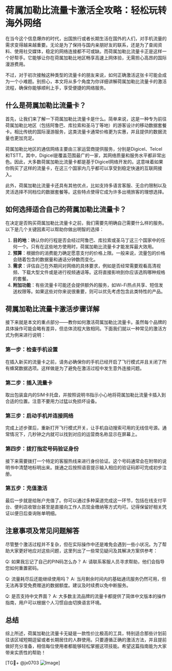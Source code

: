# 荷属加勒比流量卡激活全攻略：轻松玩转海外网络

在当今这个信息爆炸的时代，出国旅行或者长期生活在国外的人们，对手机流量的需求变得越来越重要。无论是为了保持与国内亲朋好友的联系，还是为了查阅资料、使用社交媒体，稳定的网络连接都不可或缺。而荷属加勒比流量卡正是这样一个好帮手。它能够让你在荷属加勒比地区畅享高速上网体验，无需担心高昂的国际漫游费用。

不过，对于初次接触这种类型的流量卡的朋友来说，如何正确激活这张卡可能会成为一个小难题。别担心，本文将从多个角度为你详细讲解荷属加勒比流量卡的激活流程，确保你能够顺利上手，享受便捷的网络服务。

## 什么是荷属加勒比流量卡？

首先，让我们来了解一下荷属加勒比流量卡是什么。简单来说，这是一种专为前往荷属加勒比地区（包括阿鲁巴、库拉索和圣马丁等地）的游客设计的移动数据套餐卡。相比传统的国际漫游服务，这类流量卡通常价格更为实惠，并且提供的数据流量也更加充足。

荷属加勒比地区的通信网络主要由三家运营商提供服务，分别是Digicel、Telcel和TSTT。其中，Digicel是覆盖范围最广的一家，其网络质量和服务水平都非常出色。因此，大多数荷属加勒比流量卡都是基于Digicel网络开发的。这意味着如果你购买了这样的流量卡，在这三个国家内几乎都可以享受到稳定快速的互联网接入。

此外，荷属加勒比流量卡还具有其他优点，比如支持多语言客服、无合约限制以及灵活选择不同档位的数据套餐等。这些特点使得它成为许多出境旅客的理想选择。

## 如何选择适合自己的荷属加勒比流量卡？

在决定是否购买荷属加勒比流量卡之前，我们需要先明确自己需要什么样的服务。以下是几个关键因素可以帮助你做出明智的选择：

1. **目的地**：确认你的行程是否会经过阿鲁巴、库拉索或圣马丁这三个国家中的任何一个。只有在这些地方使用时，荷属加勒比流量卡才能发挥最大效用。
2. **预算**：根据你的消费能力确定愿意支付的价格上限。一般来说，流量包的价格会随着包含的数据量和通话分钟数而变化。
3. **需求**：评估自己在外期间对网络的具体要求，例如是否经常需要观看高清视频、下载大型文件或是进行视频通话等。这将直接影响到你应该选购哪种规格的套餐。
4. **附加功能**：有些流量卡可能还会提供额外的服务，如Wi-Fi热点共享、短信发送权限等。如果这些对你来说很重要，则可以优先考虑包含此类特性的产品。

## 荷属加勒比流量卡激活步骤详解

接下来就是本文的重点部分——教你如何激活荷属加勒比流量卡。虽然每个品牌的具体操作可能会略有差异，但总体流程大致相同。下面我们就以一种常见的激活方式为例来进行说明：

### 第一步：检查手机设置
在插入新买的流量卡之前，请务必确保你的手机已经开启了飞行模式并且关闭了所有蜂窝数据选项。这样做是为了避免在激活过程中发生意外连接问题。

### 第二步：插入流量卡
取出包装盒内的SIM卡托盘，并按照说明书指示小心地将荷属加勒比流量卡插入到合适的位置。注意不要用力过猛以免损坏设备。

### 第三步：启动手机并连接网络
完成上述步骤后，重新打开飞行模式开关，让手机自动搜索可用的无线信号源。通常情况下，几秒钟之内就可以找到对应的运营商名称显示在屏幕上。

### 第四步：拨打指定号码验证身份
接下来需要拨打一个特定的客服热线来进行身份验证。这个号码通常会在附带的说明书中清楚地标明出来。拨通之后按照语音提示输入相应的验证码即可完成初步注册。

### 第五步：充值激活
最后一步就是给账户充值了。你可以通过多种渠道完成这一环节，包括在线支付平台、便利店收银台甚至是直接向工作人员现金缴纳等方式均可。记得保留好相关凭证以便日后查询账单明细。

## 注意事项及常见问题解答

尽管整个激活过程并不复杂，但在实际操作中还是难免会遇到一些小状况。为了帮助大家更好地应对这些问题，这里列出了一些常见疑问及其解决方案供参考：

Q: 如果我忘记了自己的PIN码怎么办？
A: 请联系客服人员寻求帮助，他们会指导您如何重置密码。

Q: 流量耗尽后还能继续使用吗？
A: 当月剩余时间内的基础通讯服务仍然可用，但无法再享受免费赠送的数据额度。建议及时续费以免中断服务。

Q: 是否支持中文界面？
A: 大多数主流品牌的流量卡都提供了简体中文版本的操作指南，用户可以根据个人习惯自由切换语言环境。

## 总结

综上所述，荷属加勒比流量卡无疑是一款性价比极高的工具，特别适合那些计划前往该区域短期逗留或者长期居住的人群使用。只要遵循正确的激活方法，并且提前做好充分准备，相信每位使用者都能够轻松掌握这项技能。希望这篇指南能为大家带来实质性的帮助！

[TG💪+ @jx0703 ![Image](https://github.com/user-attachments/assets/dbca1d08-cadb-493c-b0ec-ad6f7a83f270)]